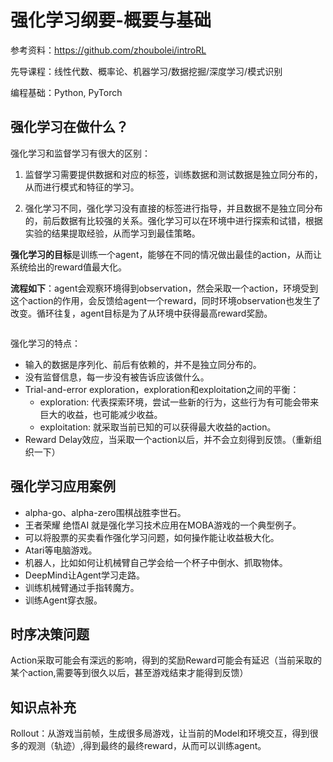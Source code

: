 # 强化学习纲要-概要与基础

参考资料：https://github.com/zhoubolei/introRL

先导课程：线性代数、概率论、机器学习/数据挖掘/深度学习/模式识别

编程基础：Python, PyTorch

## 强化学习在做什么？

强化学习和监督学习有很大的区别：

1. 监督学习需要提供数据和对应的标签，训练数据和测试数据是独立同分布的，从而进行模式和特征的学习。

2. 强化学习不同，强化学习没有直接的标签进行指导，并且数据不是独立同分布的，前后数据有比较强的关系。强化学习可以在环境中进行探索和试错，根据实验的结果提取经验，从而学习到最佳策略。

**强化学习的目标**是训练一个agent，能够在不同的情况做出最佳的action，从而让系统给出的reward值最大化。

**流程如下**：agent会观察环境得到observation，然会采取一个action，环境受到这个action的作用，会反馈给agent一个reward，同时环境observation也发生了改变。循环往复，agent目标是为了从环境中获得最高reward奖励。

![]()

强化学习的特点：

- 输入的数据是序列化、前后有依赖的，并不是独立同分布的。
- 没有监督信息，每一步没有被告诉应该做什么。
- Trial-and-error exploration，exploration和exploitation之间的平衡：
  - exploration: 代表探索环境，尝试一些新的行为，这些行为有可能会带来巨大的收益，也可能减少收益。
  - exploitation: 就采取当前已知的可以获得最大收益的action。
- Reward Delay效应，当采取一个action以后，并不会立刻得到反馈。（重新组织一下）

## 强化学习应用案例

- alpha-go、alpha-zero围棋战胜李世石。
- 王者荣耀 绝悟AI 就是强化学习技术应用在MOBA游戏的一个典型例子。
- 可以将股票的买卖看作强化学习问题，如何操作能让收益极大化。
- Atari等电脑游戏。
- 机器人，比如如何让机械臂自己学会给一个杯子中倒水、抓取物体。
- DeepMind让Agent学习走路。
- 训练机械臂通过手指转魔方。
- 训练Agent穿衣服。

## 时序决策问题



Action采取可能会有深远的影响，得到的奖励Reward可能会有延迟（当前采取的某个action,需要等到很久以后，甚至游戏结束才能得到反馈）











## 知识点补充

Rollout：从游戏当前帧，生成很多局游戏，让当前的Model和环境交互，得到很多的观测（轨迹）,得到最终的最终reward，从而可以训练agent。







